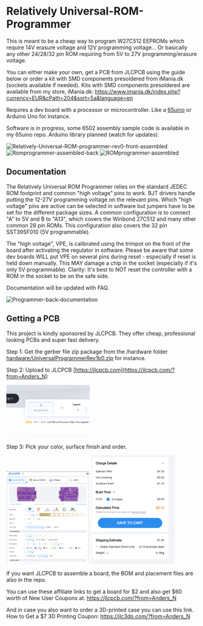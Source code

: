 # Relatively Universal-ROM-Programmer
 
This is meant to be a cheap way to program W27C512 EEPROMs which require 14V erasure voltage and 12V programming voltage... Or basically any other 24/28/32 pin ROM requiring from 5V to 27V programming/erasure voltage. 

You can either make your own, get a PCB from JLCPCB using the guide below or order a kit with SMD components presoldered from iMania.dk (sockets available if needed).
Kits with SMD components presoldered are available from my store, iMania.dk: https://www.imania.dk/index.php?currency=EUR&cPath=204&sort=5a&language=en

Requires a dev board with a processor or microcontroller. Like a [65uino](https://github.com/AndersBNielsen/65uino) or Arduino Uno for instance. 

Software is in progress, some 6502 assembly sample code is available in my 65uino repo. Arduino library planned (watch for updates).

![Relatively-Universal-ROM-programmer-rev0-front-assembled](https://github.com/AndersBNielsen/Relatively-Universal-ROM-Programmer/assets/7676834/0a7f2735-8641-42c2-a1d2-de253550fb94)
![Romprogrammer-assembled-back](https://github.com/AndersBNielsen/Relatively-Universal-ROM-Programmer/assets/7676834/a7d42e57-f92c-425c-8056-8d52cf872a45)
![ROMprogrammer-assembled](https://github.com/AndersBNielsen/Relatively-Universal-ROM-Programmer/assets/7676834/76f9c717-3eef-4829-b960-7c5585a4fdbc)

## Documentation
The Relatively Universal ROM Programmer relies on the standard JEDEC ROM footprint and common "high voltage" pins to work. BJT drivers handle putting the 12-27V programming voltage on the relevant pins. Which "high voltage" pins are active can be selected in software but jumpers have to be set for the different package sizes. A common configuration is to connect "A" to 5V and B to "A13", which covers the Winbond 27C512 and many other common 28 pin ROMs. This configuration also covers the 32 pin SST39SF010 (5V programmable).

The "high voltage", VPE, is calibrated using the trimpot on the front of the board after activating the regulator in software. Please be aware that some dev boards WILL put VPE on several pins during reset - especially if reset is held down manually. This MAY damage a chip in the socket (especially if it's only 5V programmable). 
Clarity: It's best to NOT reset the controller with a ROM in the socket to be on the safe side. 

Documentation will be updated with FAQ.

![Programmer-back-documentation](https://github.com/AndersBNielsen/Relatively-Universal-ROM-Programmer/assets/7676834/4f94149c-8b54-4666-a778-0e467afc1d95)

## Getting a PCB
This project is kindly sponsored by JLCPCB. They offer cheap, professional looking PCBs and super fast delivery.

Step 1: Get the gerber file zip package from the /hardware folder
[hardware/UniversalProgrammerRev1b0.zip](https://github.com/AndersBNielsen/Relatively-Universal-ROM-Programmer/blob/main/hardware/UniversalProgrammerRev1b0.zip) for instance.

Step 2: Upload to JLCPCB [https://jlcpcb.com](https://jlcpcb.com/?from=Anders_N)

<img src="https://github.com/AndersBNielsen/65uino/blob/main/images/upload.png?raw=true" alt="Upload" style="width: 220px;">

Step 3: Pick your color, surface finish and order.

<img src="https://github.com/AndersBNielsen/65uino/blob/main/images/settings.png?raw=true" alt="Select settings" style="width: 220px;">

<img src="https://github.com/AndersBNielsen/65uino/blob/main/images/save.png?raw=true" alt="Save your choice" style="width: 220px;">

If you want JLCPCB to assemble a board, the BOM and placement files are also in the repo. 

You can use these affiliate links to get a board for $2 and also get $60 worth of New User Coupons at: https://jlcpcb.com/?from=Anders_N

And in case you also want to order a 3D-printed case you can use this link. 
How to Get a $7 3D Printing Coupon: https://jlc3dp.com/?from=Anders_N
